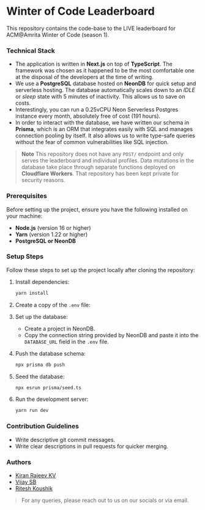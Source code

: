 # Winter of Code Leaderboard

This repository contains the code-base to the LIVE leaderboard for ACM@Amrita Winter of Code (season 1).

### Technical Stack
- The application is written in **Next.js** on top of **TypeScript**. The framework was chosen as it happened to be the most comfortable one at the disposal of the developers at the time of writing.
- We use a **PostgreSQL** database hosted on **NeonDB** for quick setup and serverless hosting. The database automatically scales down to an *IDLE* or *sleep* state with 5 minutes of inactivity. This allows us to save on costs.
- Interestingly, you can run a 0.25vCPU Neon Serverless Postgres instance every month, absolutely free of cost (191 hours).
- In order to interact with the database, we have written our schema in **Prisma**, which is an ORM that integrates easily with SQL and manages connection pooling by itself. It also allows us to write type-safe queries without the fear of common vulnerabilities like SQL injection.

> **Note**
> This repository does not have any `POST/` endpoint and only serves the leaderboard and individual profiles. Data mutations in the database take place through separate functions deployed on **Cloudflare Workers**. That repository has been kept private for security reasons.

### Prerequisites
Before setting up the project, ensure you have the following installed on your machine:

- **Node.js** (version 16 or higher)
- **Yarn** (version 1.22 or higher)
- **PostgreSQL or NeonDB**

### Setup Steps
Follow these steps to set up the project locally after cloning the repository:

1. Install dependencies:
   ```bash
   yarn install
   ```

2. Create a copy of the `.env` file:

3. Set up the database:
   - Create a project in NeonDB.
   - Copy the connection string provided by NeonDB and paste it into the `DATABASE_URL` field in the `.env` file.

4. Push the database schema:
   ```bash
   npx prisma db push
   ```

5. Seed the database:
   ```bash
   npx esrun prisma/seed.ts
   ```

6. Run the development server:
   ```bash
   yarn run dev
   ```

### Contribution Guidelines
- Write descriptive git commit messages.
- Write clear descriptions in pull requests for quicker merging.

### Authors
- [Kiran Rajeev KV](https://github.com/KiranRajeev-KV)
- [Vijay SB](https://github.com/vijaysb0613)
- [Ritesh Koushik](https://github.com/IAmRiteshKoushik/)

> For any queries, please reach out to us on our socials or via email.

